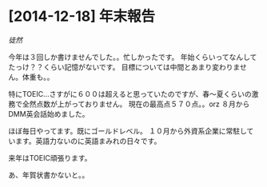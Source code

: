 # [2014-12-18] 年末報告
_徒然_

今年は３回しか書けませんでした。。忙しかったです。
年始くらいってなんしてたっけ？？くらい記憶がないです。
目標については中間とあまり変わりません。体重も。。

特にTOEIC…さすがに６００は超えると思っていたのですが、春～夏くらいの激務で全然点数が上がっておりません。
現在の最高点５７０点。。orz
８月からDMM英会話始めました。

ほぼ毎日やってます。既にゴールドレベル。
１０月から外資系企業に常駐しています。英語力ないのに英語まみれの日々です。

来年はTOEIC頑張ります。

あ、年賀状書かないと。。

